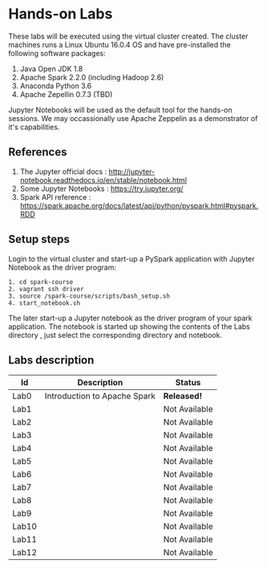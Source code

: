 
# Hands-on Labs

These labs will be executed using the virtual cluster created. The cluster machines runs a Linux Ubuntu 16.0.4 OS and have pre-installed the following software packages:

1. Java Open JDK 1.8
2. Apache Spark 2.2.0 (including Hadoop 2.6)
3. Anaconda Python 3.6
4. Apache Zepellin 0.7.3 (TBD)

Jupyter Notebooks will be used as the default tool for the hands-on sessions. We may occassionally use Apache Zeppelin as a demonstrator of it's capabilities.

## References

1. The Jupyter official docs : http://jupyter-notebook.readthedocs.io/en/stable/notebook.html
2. Some Jupyter Notebooks : https://try.jupyter.org/
3. Spark API reference : https://spark.apache.org/docs/latest/api/python/pyspark.html#pyspark.RDD

## Setup steps

Login to the virtual cluster and start-up a PySpark application with Jupyter Notebook as the driver program: 

```
1. cd spark-course
2. vagrant ssh driver
3. source /spark-course/scripts/bash_setup.sh
4. start_notebook.sh
```

The later start-up a Jupyter notebook as the driver program of your spark application. The notebook is started up showing the contents of the Labs directory , just select the corresponding directory and notebook.

## Labs description

|Id|Description|Status|
|--|-----------|------|
|Lab0 | Introduction to Apache Spark  | **Released!** |
|Lab1 | | Not Available |
|Lab2 | | Not Available |
|Lab3 | | Not Available | 
|Lab4 | | Not Available |
|Lab5 | | Not Available | 
|Lab6 | | Not Available | 
|Lab7 | | Not Available | 
|Lab8 | | Not Available | 
|Lab9 | | Not Available |
|Lab10| | Not Available | 
|Lab11| | Not Available | 
|Lab12| | Not Available | 
